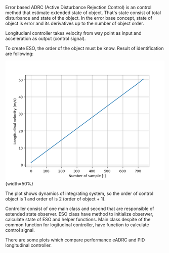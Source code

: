 Error based ADRC (Active Disturbance Rejection Control) is an control method that estimate extended state of object. That's state consist of total disturbance and state of the object. In the error base concept, state of object is error and its derivatives up to the number of object order.  

Longitudianl controller takes velocity from way point as input and acceleration as output (control signal). 

To create ESO, the order of the object must be know. Result of identification are following:

![alt text](result_of_identification.png){width=50%}

The plot shows dynamics of integrating system, so the order of control object is 1 and order of is 2 (order of object + 1).

Controller consist of one main class and second that are responsible of extended state observer. ESO class have method to initialize obserwer, calculate state of ESO and helper functions. Main class despite of the common function for logitudinal controller, have function to calculate control signal. 

There are some plots which compare performance eADRC and PID longitudinal controller.

